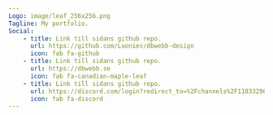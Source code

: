 ```yaml
---
Logo: image/leaf_256x256.png
Tagline: My portfolio.
Social:
    - title: Link till sidans github repo.
      url: https://github.com/Luoniev/dbwebb-design
      icon: fab fa-github
    - title: Link till sidans github repo.
      url: https://dbwebb.se
      icon: fab fa-canadian-maple-leaf
    - title: Link till sidans github repo.
      url: https://discord.com/login?redirect_to=%2Fchannels%2F118332969004957705%2F694119633069801482
      icon: fab fa-discord
---
```

